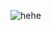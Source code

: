 <!--### Hi there! I am using GitHub 👋-->
![hehe](https://gifdb.com/images/high/rick-roll-ashley-dance-h2d7puir23see4lq.webp)
